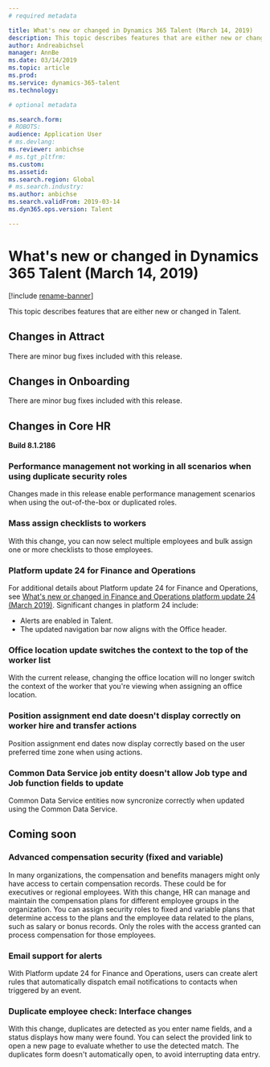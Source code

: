 ```yaml
---
# required metadata

title: What's new or changed in Dynamics 365 Talent (March 14, 2019)
description: This topic describes features that are either new or changed in Microsoft Dynamics 365 Talent.
author: Andreabichsel
manager: AnnBe
ms.date: 03/14/2019
ms.topic: article
ms.prod: 
ms.service: dynamics-365-talent
ms.technology: 

# optional metadata

ms.search.form: 
# ROBOTS: 
audience: Application User
# ms.devlang: 
ms.reviewer: anbichse
# ms.tgt_pltfrm: 
ms.custom: 
ms.assetid: 
ms.search.region: Global
# ms.search.industry: 
ms.author: anbichse
ms.search.validFrom: 2019-03-14
ms.dyn365.ops.version: Talent

---
```

# What's new or changed in Dynamics 365 Talent (March 14, 2019)

[!include [rename-banner](~/includes/cc-data-platform-banner.md)]

This topic describes features that are either new or changed in Talent.

## Changes in Attract
There are minor bug fixes included with this release.

## Changes in Onboarding
There are minor bug fixes included with this release.

## Changes in Core HR
**Build 8.1.2186**

### Performance management not working in all scenarios when using duplicate security roles
Changes made in this release enable performance management scenarios when using the out-of-the-box or duplicated roles.

### Mass assign checklists to workers
With this change, you can now select multiple employees and bulk assign one or more checklists to those employees. 

### Platform update 24 for Finance and Operations
For additional details about Platform update 24 for Finance and Operations, see [What's new or changed in Finance and Operations platform update 24 (March 2019)](https://docs.microsoft.com/dynamics365/unified-operations/fin-and-ops/get-started/whats-new-platform-update-24). Significant changes in platform 24 include: 

- Alerts are enabled in Talent.
- The updated navigation bar now aligns with the Office header.

### Office location update switches the context to the top of the worker list
With the current release, changing the office location will no longer switch the context of the worker that you're viewing when assigning an office location.

### Position assignment end date doesn't display correctly on worker hire and transfer actions
Position assignment end dates now display correctly based on the user preferred time zone when using actions.

### Common Data Service job entity doesn't allow Job type and Job function fields to update
Common Data Service entities now syncronize correctly when updated using the Common Data Service.

## Coming soon

###  Advanced compensation security (fixed and variable)
In many organizations, the compensation and benefits managers might only have access to certain compensation records. These could be for executives or regional employees. With this change, HR can manage and maintain the compensation plans for different employee groups in the organization. You can assign security roles to fixed and variable plans that determine access to the plans and the employee data related to the plans, such as salary or bonus records. Only the roles with the access granted can process compensation for those employees.

###  Email support for alerts
With Platform update 24 for Finance and Operations, users can create alert rules that automatically dispatch email notifications to contacts when triggered by an event.

### Duplicate employee check: Interface changes
With this change, duplicates are detected as you enter name fields, and a status displays how many were found. You can select the provided link to open a new page to evaluate whether to use the detected match. The duplicates form doesn't automatically open, to avoid interrupting data entry.
